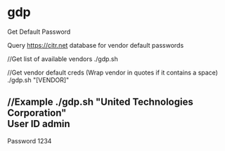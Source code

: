 # gdp
Get Default Password

Query https://citr.net database for vendor default passwords

//Get list of available vendors
./gdp.sh

//Get vendor default creds (Wrap vendor in quotes if it contains a space)
./gdp.sh "[VENDOR]"

//Example
./gdp.sh "United Technologies Corporation"                                                                                                                                                             
User ID
admin
--
Password
1234
